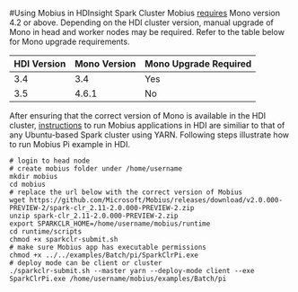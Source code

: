 #Using Mobius in HDInsight Spark Cluster
Mobius [requires](./linux-instructions.md#prerequisites) Mono version 4.2 or above. Depending on the HDI cluster version, manual upgrade of Mono in head and worker nodes may be required. Refer to the table below for Mono upgrade requirements.

|HDI Version |Mono Version |Mono Upgrade Required |
|---|:------|:----|
3.4 |3.4 |Yes |
3.5 |4.6.1 |No |

After ensuring that the correct version of Mono is available in the HDI cluster, [instructions](./linux-instructions.md#requirements) to run Mobius applications in HDI are similiar to that of any Ubuntu-based Spark cluster using YARN. Following steps illustrate how to run Mobius Pi example in HDI.

```
# login to head node
# create mobius folder under /home/username
mkdir mobius
cd mobius
# replace the url below with the correct version of Mobius
wget https://github.com/Microsoft/Mobius/releases/download/v2.0.000-PREVIEW-2/spark-clr_2.11-2.0.000-PREVIEW-2.zip
unzip spark-clr_2.11-2.0.000-PREVIEW-2.zip
export SPARKCLR_HOME=/home/username/mobius/runtime
cd runtime/scripts
chmod +x sparkclr-submit.sh
# make sure Mobius app has executable permissions
chmod +x ../../examples/Batch/pi/SparkClrPi.exe
# deploy mode can be client or cluster
./sparkclr-submit.sh --master yarn --deploy-mode client --exe SparkClrPi.exe /home/username/mobius/examples/Batch/pi
```
